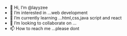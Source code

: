 - 👋 Hi, I’m @layyzee
- 👀 I’m interested in ...web development
- 🌱 I’m currently learning ...html,css,java script and react
- 💞️ I’m looking to collaborate on ...
- 📫 How to reach me ...please dont

<!---
layyzee/layyzee is a ✨ special ✨ repository because its `README.md` (this file) appears on your GitHub profile.
You can click the Preview link to take a look at your changes.
--->
